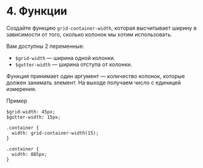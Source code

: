 # 4. Функции

Создайте функцию `grid-container-width`, которая высчитывает ширину в зависимости от того, сколько колонок мы хотим использовать.

Вам доступны 2 переменные:

* `$grid-width` — ширина одной колонки.
* `$gutter-width` — ширина отступа от колонки.

Функция принимает один аргумент — количество колонок, которые должен занимать элемент. На выходе получаем число с единицей измерения.

Пример
```
$grid-width: 45px;
$gutter-width: 15px;

.container {
  width: grid-container-width(15);
}
```
```
.container {
  width: 885px;
}
```
